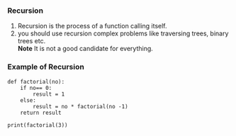 ### Recursion 
1. Recursion is the process of a function calling itself.  
2. you should use recursion complex problems like traversing trees, binary trees etc.  
**Note** It is not a good candidate for everything.   

### Example of Recursion
``` 
def factorial(no):
    if no== 0:
        result = 1
    else:
        result = no * factorial(no -1)
    return result

print(factorial(3))
```